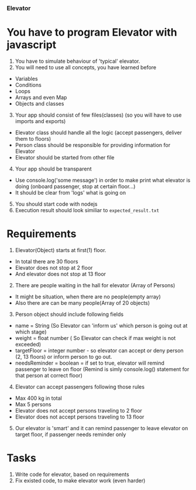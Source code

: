  ### Elevator

 # You have to program Elevator with javascript
 1. You have to  simulate behaviour of 'typical' elevator.
 2. You will need to use all concepts, you have learned before
 * Variables
 * Conditions
 * Loops
 * Arrays and even Map
 * Objects and classes
 3. Your app should consist of few files(classes) (so you will have to use imports and exports)
 * Elevator class should handle all the logic (accept passengers, deliver them to floors)
 * Person class should be responsible for providing information for Elevator
 * Elevator should be started from other file
 4. Your app should be transparent
  * Use console.log('some message') in order to make print what elevator is doing (onboard passenger, stop at certain floor...)
 * It should be clear from 'logs' what is going on
 5. You should start code with nodejs
 6. Execution result should look similiar to `expected_result.txt`


# Requirements
1. Elevator(Object) starts at first(1) floor.
  * In total there are 30 floors
  * Elevator does not stop at 2 floor
  * And elevator does not stop at 13 floor
2. There are people waiting in the hall for elevator (Array of Persons)
  * It might be situation, when there are no people(empty array)
  * Also there are can be many people(Array of 20 objects)
3. Person object should include following fields
  * name = String (So Elevator can 'inform us' which person is going out at which stage)
  * weight = float number  ( So Elevator can check if max weight is not exceeded)
  * targetFloor = integer number - so elevator can accept or deny person (2, 13 floors) or inform person to go out.
  * needsReminder = boolean = if set to true, elevator will remind passenger to leave on floor (Remind is simly console.log() statement for that person at correct floor)
4. Elevator can accept passengers following those rules
  * Max 400 kg in total
  * Max 5 persons
  * Elevator does not accept persons traveling to 2 floor
  * Elevator does not accept persons traveling to 13 floor
5. Our elevator is 'smart' and it can remind passenger to leave elevator on target floor, if passenger needs reminder only

# Tasks
1. Write code for elevator, based on requirements
2. Fix existed code, to make elevator work (even harder)
